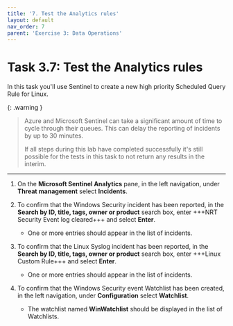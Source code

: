 ```yaml
---
title: '7. Test the Analytics rules'
layout: default
nav_order: 7
parent: 'Exercise 3: Data Operations'
---
```


# Task 3.7: Test the Analytics rules

In this task you'll use Sentinel to create a new high priority Scheduled Query Rule for Linux. 

{: .warning }
> Azure and Microsoft Sentinel can take a significant amount of time to cycle through their queues. This can delay the reporting of incidents by up to 30 minutes.  
>
> If all steps during this lab have completed successfully it's still possible for the tests in this task to not return any results in the interim.

---

1. On the **Microsoft Sentinel Analytics** pane, in the left navigation, under **Threat management** select **Incidents**.

1. To confirm that the Windows Security incident has been reported, in the **Search by ID, title, tags, owner or product** search box, enter +++NRT Security Event log cleared+++ and select **Enter**.  
    - One or more entries should appear in the list of incidents.

1. To confirm that the Linux Syslog incident has been reported, in the **Search by ID, title, tags, owner or product** search box, enter +++Linux Custom Rule+++ and select **Enter**.  
    - One or more entries should appear in the list of incidents.

1. To confirm that the Windows Security event Watchlist has been created, in the left navigation, under **Configuration** select **Watchlist**.  
    - The watchlist named **WinWatchlist** should be displayed in the list of Watchlists.
